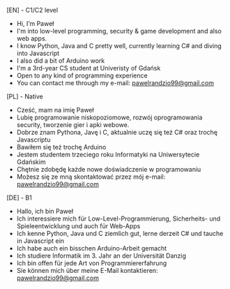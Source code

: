 [EN] - C1/C2 level
- Hi, I’m Paweł
- I'm into low-level programming, security & game development and also web apps.
- I know Python, Java and C pretty well, currently learning C# and diving into Javascript
- I also did a bit of Arduino work
- I'm a 3rd-year CS student at Univeristy of Gdańsk
- Open to any kind of programming experience
- You can contact me through my e-mail: pawelrandzio99@gmail.com

[PL] - Native
- Cześć, mam na imię Paweł
- Lubię programowanie niskopoziomowe, rozwój oprogramowania security, tworzenie gier i apki webowe.
- Dobrze znam Pythona, Javę i C, aktualnie uczę się też C# oraz trochę Javascriptu
- Bawiłem się też trochę Arduino
- Jestem studentem trzeciego roku Informatyki na Uniwersytecie Gdańskim
- Chętnie zdobędę każde nowe doświadczenie w programowaniu
- Możesz się ze mną skontaktować przez mój e-mail: pawelrandzio99@gmail.com

[DE] - B1
- Hallo, ich bin Paweł
- Ich interessiere mich für Low-Level-Programmierung, Sicherheits- und Spieleentwicklung und auch für Web-Apps
- Ich kenne Python, Java und C ziemlich gut, lerne derzeit C# und tauche in Javascript ein
- Ich habe auch ein bisschen Arduino-Arbeit gemacht
- Ich studiere Informatik im 3. Jahr an der Universität Danzig
- Ich bin offen für jede Art von Programmiererfahrung
- Sie können mich über meine E-Mail kontaktieren: pawelrandzio99@gmail.com

<!---
prandzio99/prandzio99 is a ✨ special ✨ repository because its `README.md` (this file) appears on your GitHub profile.
You can click the Preview link to take a look at your changes.
--->
